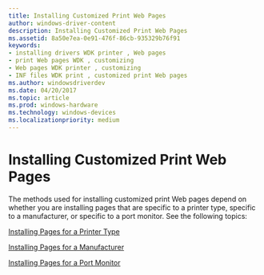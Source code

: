 ```yaml
---
title: Installing Customized Print Web Pages
author: windows-driver-content
description: Installing Customized Print Web Pages
ms.assetid: 8a50e7ea-0e91-476f-86cb-935329b76f91
keywords:
- installing drivers WDK printer , Web pages
- print Web pages WDK , customizing
- Web pages WDK printer , customizing
- INF files WDK print , customized print Web pages
ms.author: windowsdriverdev
ms.date: 04/20/2017
ms.topic: article
ms.prod: windows-hardware
ms.technology: windows-devices
ms.localizationpriority: medium
---
```


# Installing Customized Print Web Pages





The methods used for installing customized print Web pages depend on whether you are installing pages that are specific to a printer type, specific to a manufacturer, or specific to a port monitor. See the following topics:

[Installing Pages for a Printer Type](installing-pages-for-a-printer-type.md)

[Installing Pages for a Manufacturer](installing-pages-for-a-manufacturer.md)

[Installing Pages for a Port Monitor](installing-pages-for-a-port-monitor.md)

 

 




